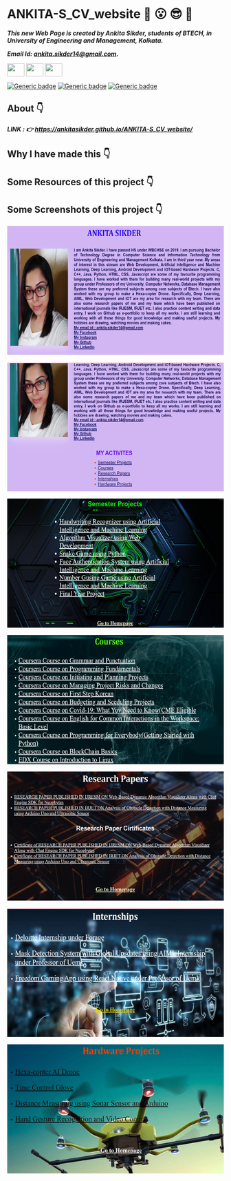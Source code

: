 # ANKITA-S_CV_website :star_struck: :open_mouth: :sunglasses: :facepunch:

***This new Web Page is created by Ankita Sikder, students of BTECH, in University of Engineering and Management, Kolkata.***

***Email Id: ankita.sikder14@gmail.com.***

<p align="left">
<a href="https://www.facebook.com/ankita.sikder.104" target="blank"><img align="center" src="https://cdn.jsdelivr.net/npm/simple-icons@3.0.1/icons/facebook.svg" alt="" height="30" width="40" /></a>
<a href="https://www.instagram.com/ankita.sikder14" target="blank"><img align="center" src="https://cdn.jsdelivr.net/npm/simple-icons@3.0.1/icons/instagram.svg" alt="" height="30" width="40" /></a>
<a href="https://github.com/ankitasikder" target="blank"><img align="center" src="https://cdn.jsdelivr.net/npm/simple-icons@3.0.1/icons/github.svg" alt="" height="30" width="40" /></a>
</p>

[![Generic badge](https://img.shields.io/badge/intermediate-html5-red)](https://shields.io/) [![Generic badge](https://img.shields.io/badge/intermediate-css3-green)](https://shields.io/) [![Generic badge](https://img.shields.io/badge/intermediate-javascript-yellow)](https://shields.io/)

## About :point_down:

<div align="justified">
  


</div>

***LINK : :point_right: https://ankitasikder.github.io/ANKITA-S_CV_website/***
  
## Why I have made this :point_down:

<div align="justified">


</div>

## Some Resources of this project :point_down:

<div align="justified">
     


</div>
     
## Some Screenshots of this project :point_down:

<div align="center">
     
<a href="a1.png"><img src="a1.png" width="900" height= "300"></a> 

<a href="a2.png"><img src="a2.png" width="900" height= "300"></a> 

<a href="a3.png"><img src="a3.png" width="900" height= "300"></a> 
  
<a href="a4.png"><img src="a4.png" width="900" height= "300"></a> 
  
<a href="a5.png"><img src="a5.png" width="900" height= "300"></a> 
  
<a href="a6.png"><img src="a6.png" width="900" height= "300"></a>
  
<a href="s7.png"><img src="s7.png" width="900" height= "300"></a> 
</div>



